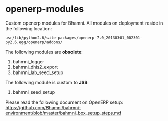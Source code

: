 openerp-modules
===============

Custom openerp modules for Bhamni. All modules on deployment reside in the following location:

`usr/lib/python2.6/site-packages/openerp-7.0_20130301_002301-py2.6.egg/openerp/addons/`

The following modules are __obsolete__:

1. bahmni_logger
2. bahmni_dhis2_export
3. bahmni_lab_seed_setup

The following module is custom to __JSS__:

1. bahmni_seed_setup

Please read the following document on OpenERP setup:
https://github.com/Bhamni/bahmni-environment/blob/master/bahmni_box_setup_steps.md

